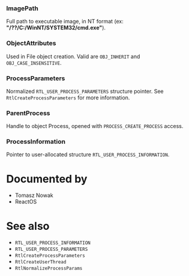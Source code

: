 ### ImagePath

Full path to executable image, in NT format (ex: **"/??/C:/WinNT/SYSTEM32/cmd.exe"**).

### ObjectAttributes

Used in File object creation. Valid are `OBJ_INHERIT` and `OBJ_CASE_INSENSITIVE`.

### ProcessParameters

Normalized `RTL_USER_PROCESS_PARAMETERS` structure pointer. See `RtlCreateProcessParameters` for more information.

### ParentProcess

Handle to object Process, opened with `PROCESS_CREATE_PROCESS` access.

### ProcessInformation

Pointer to user-allocated structure `RTL_USER_PROCESS_INFORMATION`.

# Documented by

* Tomasz Nowak
* ReactOS

# See also

* `RTL_USER_PROCESS_INFORMATION`
* `RTL_USER_PROCESS_PARAMETERS`
* `RtlCreateProcessParameters`
* `RtlCreateUserThread`
* `RtlNormalizeProcessParams`
